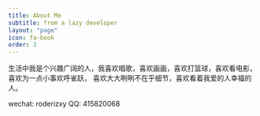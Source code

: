 ```yaml
---
title: About Me
subtitle: from a lazy developer
layout: "page"
icon: fa-book
order: 3
---
```


生活中我是个兴趣广阔的人，我喜欢唱歌，喜欢画画，喜欢打篮球，喜欢看电影，喜欢为一点小事欢呼雀跃，
喜欢大大咧咧不在乎细节，喜欢看着我爱的人幸福的人。

wechat: roderizxy
QQ: 415820068